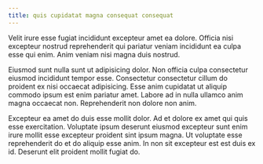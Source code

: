 ```yaml
---
title: quis cupidatat magna consequat consequat
---
```


Velit irure esse fugiat incididunt excepteur amet ea dolore. Officia nisi excepteur nostrud reprehenderit qui pariatur veniam incididunt ea culpa esse qui enim. Anim veniam nisi magna duis nostrud.

Eiusmod sunt nulla sunt ut adipisicing dolor. Non officia culpa consectetur eiusmod incididunt tempor esse. Consectetur consectetur cillum do proident ex nisi occaecat adipisicing. Esse anim cupidatat ut aliquip commodo ipsum est enim pariatur amet. Labore ad in nulla ullamco anim magna occaecat non. Reprehenderit non dolore non anim.

Excepteur ea amet do duis esse mollit dolor. Ad et dolore ex amet qui quis esse exercitation. Voluptate ipsum deserunt eiusmod excepteur sunt enim irure mollit esse excepteur proident sint ipsum magna. Ut voluptate esse reprehenderit do et do aliquip esse anim. In non sit excepteur est est duis ex id. Deserunt elit proident mollit fugiat do.